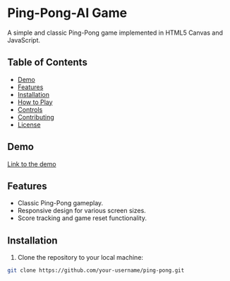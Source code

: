# Ping-Pong-AI Game

A simple and classic Ping-Pong game implemented in HTML5 Canvas and JavaScript.

## Table of Contents

- [Demo](#demo)
- [Features](#features)
- [Installation](#installation)
- [How to Play](#how-to-play)
- [Controls](#controls)
- [Contributing](#contributing)
- [License](#license)

## Demo

[Link to the demo](https://codewithmidhun.github.io/Ping-Pong-AI-Game.github.io/)

## Features

- Classic Ping-Pong gameplay.
- Responsive design for various screen sizes.
- Score tracking and game reset functionality.

## Installation

1. Clone the repository to your local machine:

```bash
git clone https://github.com/your-username/ping-pong.git

